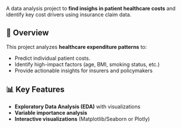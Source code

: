 A data analysis project to **find insighs in patient healthcare costs** and identify key cost drivers using insurance claim data.

## 📌 Overview
This project analyzes **healthcare expenditure patterns** to:
- Predict individual patient costs.
- Identify high-impact factors (age, BMI, smoking status, etc.)
- Provide actionable insights for insurers and policymakers

## 📊 Key Features
- **Exploratory Data Analysis (EDA)** with visualizations
- **Variable importance analysis**
- **Interactive visualizations** (Matplotlib/Seaborn or Plotly)
